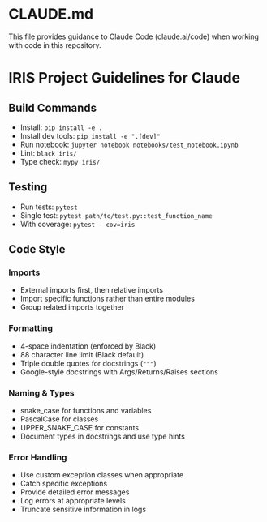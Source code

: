 # CLAUDE.md

This file provides guidance to Claude Code (claude.ai/code) when working with code in this repository.

# IRIS Project Guidelines for Claude

## Build Commands
- Install: `pip install -e .`
- Install dev tools: `pip install -e ".[dev]"`
- Run notebook: `jupyter notebook notebooks/test_notebook.ipynb`
- Lint: `black iris/`
- Type check: `mypy iris/`

## Testing
- Run tests: `pytest`
- Single test: `pytest path/to/test.py::test_function_name`
- With coverage: `pytest --cov=iris`

## Code Style

### Imports
- External imports first, then relative imports
- Import specific functions rather than entire modules
- Group related imports together

### Formatting
- 4-space indentation (enforced by Black)
- 88 character line limit (Black default)
- Triple double quotes for docstrings (`"""`)
- Google-style docstrings with Args/Returns/Raises sections

### Naming & Types
- snake_case for functions and variables
- PascalCase for classes
- UPPER_SNAKE_CASE for constants
- Document types in docstrings and use type hints

### Error Handling
- Use custom exception classes when appropriate
- Catch specific exceptions
- Provide detailed error messages
- Log errors at appropriate levels
- Truncate sensitive information in logs